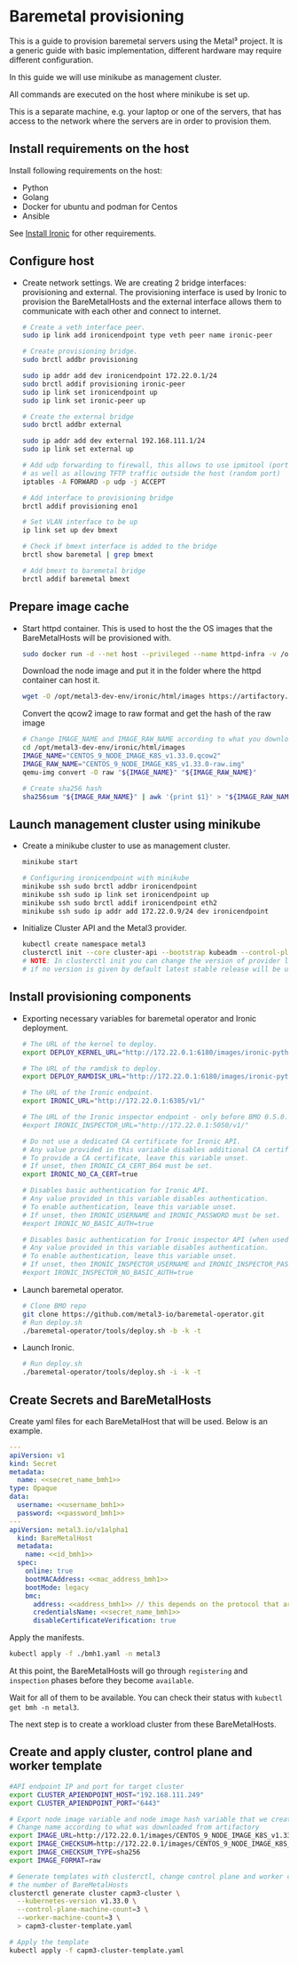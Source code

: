 # Baremetal provisioning

This is a guide to provision baremetal servers using the Metal³ project. It is a generic guide with basic implementation, different hardware may require different configuration.

In this guide we will use minikube as management cluster.

All commands are executed on the host where minikube is set up.

This is a separate machine, e.g. your laptop or one of the servers, that has access to the network where the servers are in order to provision them.

## Install requirements on the host

Install following requirements on the host:

- Python
- Golang
- Docker for ubuntu and podman for Centos
- Ansible

See [Install Ironic](../ironic/ironic_installation.md) for other requirements.

## Configure host

- Create network settings. We are creating 2 bridge interfaces:
  provisioning and external. The provisioning interface is used by
  Ironic to provision the BareMetalHosts and the external interface
  allows them to communicate with each other and connect to internet.

  ```bash
  # Create a veth interface peer.
  sudo ip link add ironicendpoint type veth peer name ironic-peer

  # Create provisioning bridge.
  sudo brctl addbr provisioning

  sudo ip addr add dev ironicendpoint 172.22.0.1/24
  sudo brctl addif provisioning ironic-peer
  sudo ip link set ironicendpoint up
  sudo ip link set ironic-peer up

  # Create the external bridge
  sudo brctl addbr external

  sudo ip addr add dev external 192.168.111.1/24
  sudo ip link set external up

  # Add udp forwarding to firewall, this allows to use ipmitool (port 623)
  # as well as allowing TFTP traffic outside the host (random port)
  iptables -A FORWARD -p udp -j ACCEPT

  # Add interface to provisioning bridge
  brctl addif provisioning eno1

  # Set VLAN interface to be up
  ip link set up dev bmext

  # Check if bmext interface is added to the bridge
  brctl show baremetal | grep bmext

  # Add bmext to baremetal bridge
  brctl addif baremetal bmext
  ```

## Prepare image cache

- Start httpd container. This is used to host the the OS images that the BareMetalHosts will be provisioned with.

  ```bash
  sudo docker run -d --net host --privileged --name httpd-infra -v /opt/metal3-dev-env/ironic:/shared --entrypoint /bin/runhttpd --env
  ```

  Download the node image and put it in the folder where the httpd container can host it.

  ```bash
  wget -O /opt/metal3-dev-env/ironic/html/images https://artifactory.nordix.org/artifactory/metal3/images/k8s_v1.33.0
  ```

  Convert the qcow2 image to raw format and get the hash of the raw image

   ```bash
  # Change IMAGE_NAME and IMAGE_RAW_NAME according to what you download from artifactory
  cd /opt/metal3-dev-env/ironic/html/images
  IMAGE_NAME="CENTOS_9_NODE_IMAGE_K8S_v1.33.0.qcow2"
  IMAGE_RAW_NAME="CENTOS_9_NODE_IMAGE_K8S_v1.33.0-raw.img"
  qemu-img convert -O raw "${IMAGE_NAME}" "${IMAGE_RAW_NAME}"

  # Create sha256 hash
  sha256sum "${IMAGE_RAW_NAME}" | awk '{print $1}' > "${IMAGE_RAW_NAME}.sha256sum"
  ```

## Launch management cluster using minikube

- Create a minikube cluster to use as management cluster.

  ```bash
  minikube start

  # Configuring ironicendpoint with minikube
  minikube ssh sudo brctl addbr ironicendpoint
  minikube ssh sudo ip link set ironicendpoint up
  minikube ssh sudo brctl addif ironicendpoint eth2
  minikube ssh sudo ip addr add 172.22.0.9/24 dev ironicendpoint
  ```

- Initialize Cluster API and the Metal3 provider.

  ```bash
  kubectl create namespace metal3
  clusterctl init --core cluster-api --bootstrap kubeadm --control-plane kubeadm --infrastructure metal3
  # NOTE: In clusterctl init you can change the version of provider like this 'cluster-api{{#releasetag owner:"kubernetes-sigs" repo:"cluster-api"}}',
  # if no version is given by default latest stable release will be used.
  ```

## Install provisioning components

- Exporting necessary variables for baremetal operator and Ironic deployment.

  ```bash
  # The URL of the kernel to deploy.
  export DEPLOY_KERNEL_URL="http://172.22.0.1:6180/images/ironic-python-agent.kernel"

  # The URL of the ramdisk to deploy.
  export DEPLOY_RAMDISK_URL="http://172.22.0.1:6180/images/ironic-python-agent.initramfs"

  # The URL of the Ironic endpoint.
  export IRONIC_URL="http://172.22.0.1:6385/v1/"

  # The URL of the Ironic inspector endpoint - only before BMO 0.5.0.
  #export IRONIC_INSPECTOR_URL="http://172.22.0.1:5050/v1/"

  # Do not use a dedicated CA certificate for Ironic API.
  # Any value provided in this variable disables additional CA certificate validation.
  # To provide a CA certificate, leave this variable unset.
  # If unset, then IRONIC_CA_CERT_B64 must be set.
  export IRONIC_NO_CA_CERT=true

  # Disables basic authentication for Ironic API.
  # Any value provided in this variable disables authentication.
  # To enable authentication, leave this variable unset.
  # If unset, then IRONIC_USERNAME and IRONIC_PASSWORD must be set.
  #export IRONIC_NO_BASIC_AUTH=true

  # Disables basic authentication for Ironic inspector API (when used).
  # Any value provided in this variable disables authentication.
  # To enable authentication, leave this variable unset.
  # If unset, then IRONIC_INSPECTOR_USERNAME and IRONIC_INSPECTOR_PASSWORD must be set.
  #export IRONIC_INSPECTOR_NO_BASIC_AUTH=true
  ```

- Launch baremetal operator.

  ```bash
  # Clone BMO repo
  git clone https://github.com/metal3-io/baremetal-operator.git
  # Run deploy.sh
  ./baremetal-operator/tools/deploy.sh -b -k -t
  ```

- Launch Ironic.

  ```bash
  # Run deploy.sh
  ./baremetal-operator/tools/deploy.sh -i -k -t
  ```

## Create Secrets and BareMetalHosts

  Create yaml files for each BareMetalHost that will be used. Below is an example.

  ```yaml
  ---
  apiVersion: v1
  kind: Secret
  metadata:
    name: <<secret_name_bmh1>>
  type: Opaque
  data:
    username: <<username_bmh1>>
    password: <<password_bmh1>>
  ---
  apiVersion: metal3.io/v1alpha1
    kind: BareMetalHost
    metadata:
      name: <<id_bmh1>>
    spec:
      online: true
      bootMACAddress: <<mac_address_bmh1>>
      bootMode: legacy
      bmc:
        address: <<address_bmh1>> // this depends on the protocol that are mentioned above, they depend on hardware vendor
        credentialsName: <<secret_name_bmh1>>
        disableCertificateVerification: true
  ```

  Apply the manifests.

  ```bash
  kubectl apply -f ./bmh1.yaml -n metal3
  ```

  At this point, the BareMetalHosts will go through `registering` and `inspection` phases before they become `available`.

  Wait for all of them to be available. You can check their status with `kubectl get bmh -n metal3`.

  The next step is to create a workload cluster from these BareMetalHosts.

## Create and apply cluster, control plane and worker template

  ```bash
  #API endpoint IP and port for target cluster
  export CLUSTER_APIENDPOINT_HOST="192.168.111.249"
  export CLUSTER_APIENDPOINT_PORT="6443"

  # Export node image variable and node image hash variable that we created before.
  # Change name according to what was downloaded from artifactory
  export IMAGE_URL=http://172.22.0.1/images/CENTOS_9_NODE_IMAGE_K8S_v1.33.0-raw.img
  export IMAGE_CHECKSUM=http://172.22.0.1/images/CENTOS_9_NODE_IMAGE_K8S_v1.33.0-raw.img.sha256sum
  export IMAGE_CHECKSUM_TYPE=sha256
  export IMAGE_FORMAT=raw

  # Generate templates with clusterctl, change control plane and worker count according to
  # the number of BareMetalHosts
  clusterctl generate cluster capm3-cluster \
    --kubernetes-version v1.33.0 \
    --control-plane-machine-count=3 \
    --worker-machine-count=3 \
    > capm3-cluster-template.yaml

  # Apply the template
  kubectl apply -f capm3-cluster-template.yaml
  ```
